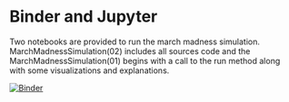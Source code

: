 # Binder and Jupyter
Two notebooks are provided to run the march madness simulation. MarchMadnessSimulation(02) includes all sources code and the MarchMadnessSimulation(01) begins with a call to the run method along with some visualizations and explanations.


[![Binder](https://mybinder.org/badge_logo.svg)](https://mybinder.org/v2/gh/phesse001/march_madness_jupyter/master)
